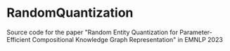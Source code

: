 # RandomQuantization
Source code for the paper "Random Entity Quantization for Parameter-Efficient Compositional Knowledge Graph Representation" in EMNLP 2023
